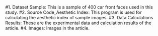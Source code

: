 #1. Dataset Sample: This is a sample of 400 car front faces used in this study.
#2. Source Code_Aesthetic Index: This program is used for calculating the aesthetic index of sample images.
#3. Data Calculations Results: These are the experimental data and calculation results of the article.
#4. Images: Images in the article.
